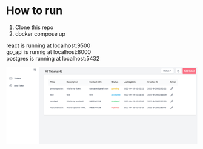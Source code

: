 # How to run
1. Clone this repo
2. docker compose up

react is running at localhost:9500 <br />
go_api is runnig at localhost:8000 <br />
postgres is running at localhost:5432 <br />

![alt text](./demo.png)

